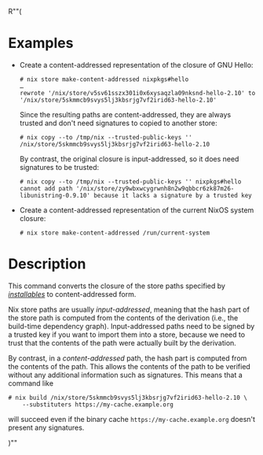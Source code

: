 R""(

# Examples

* Create a content-addressed representation of the closure of GNU Hello:

  ```console
  # nix store make-content-addressed nixpkgs#hello
  …
  rewrote '/nix/store/v5sv61sszx301i0x6xysaqzla09nksnd-hello-2.10' to '/nix/store/5skmmcb9svys5lj3kbsrjg7vf2irid63-hello-2.10'
  ```

  Since the resulting paths are content-addressed, they are always
  trusted and don't need signatures to copied to another store:

  ```console
  # nix copy --to /tmp/nix --trusted-public-keys '' /nix/store/5skmmcb9svys5lj3kbsrjg7vf2irid63-hello-2.10
  ```

  By contrast, the original closure is input-addressed, so it does
  need signatures to be trusted:

  ```console
  # nix copy --to /tmp/nix --trusted-public-keys '' nixpkgs#hello
  cannot add path '/nix/store/zy9wbxwcygrwnh8n2w9qbbcr6zk87m26-libunistring-0.9.10' because it lacks a signature by a trusted key
  ```

* Create a content-addressed representation of the current NixOS
  system closure:

  ```console
  # nix store make-content-addressed /run/current-system
  ```

# Description

This command converts the closure of the store paths specified by
[*installables*](./nix.md#installables) to content-addressed form.

Nix store paths are usually
*input-addressed*, meaning that the hash part of the store path is
computed from the contents of the derivation (i.e., the build-time
dependency graph). Input-addressed paths need to be signed by a
trusted key if you want to import them into a store, because we need
to trust that the contents of the path were actually built by the
derivation.

By contrast, in a *content-addressed* path, the hash part is computed
from the contents of the path. This allows the contents of the path to
be verified without any additional information such as
signatures. This means that a command like

```console
# nix build /nix/store/5skmmcb9svys5lj3kbsrjg7vf2irid63-hello-2.10 \
    --substituters https://my-cache.example.org
```

will succeed even if the binary cache `https://my-cache.example.org`
doesn't present any signatures.

)""
